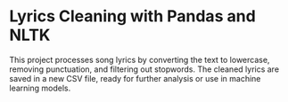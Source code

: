 

# Lyrics Cleaning with Pandas and NLTK


This project processes song lyrics by converting the text to lowercase, removing punctuation, and filtering out stopwords. The cleaned lyrics are saved in a new CSV file, ready for further analysis or use in machine learning models.

